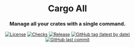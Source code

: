 <div align="center">

# Cargo All
### Manage all your crates with a single command.

[![License](https://img.shields.io/badge/License-GPLv3-blue.svg)](https://www.gnu.org/licenses/gpl-3.0)
[![Checks](https://github.com/hack-ink/cargo-all/actions/workflows/checks.yml/badge.svg?branch=main)](https://github.com/hack-ink/cargo-all/actions/workflows/checks.yml)
[![Release](https://github.com/hack-ink/cargo-all/actions/workflows/release.yml/badge.svg)](https://github.com/hack-ink/cargo-all/actions/workflows/release.yml)
[![GitHub tag (latest by date)](https://img.shields.io/github/v/tag/hack-ink/cargo-all)](https://github.com/hack-ink/cargo-all/tags)
[![GitHub last commit](https://img.shields.io/github/last-commit/hack-ink/cargo-all?color=red&style=plastic)](https://github.com/hack-ink/cargo-all)
</div>
